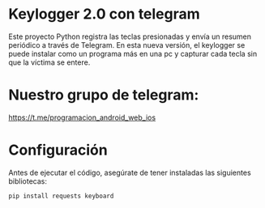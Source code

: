 # Keylogger 2.0 con telegram

Este proyecto Python registra las teclas presionadas y envía un resumen periódico a través de Telegram.
En esta nueva versión, el keylogger se puede instalar como un programa más en una pc y capturar cada tecla sin que la víctima se entere.

# Nuestro grupo de telegram: 
https://t.me/programacion_android_web_ios

# Configuración

Antes de ejecutar el código, asegúrate de tener instaladas las siguientes bibliotecas:

```bash
pip install requests keyboard
